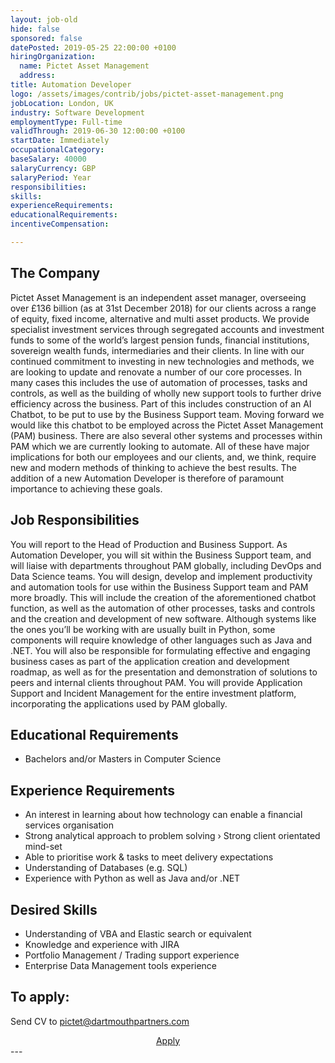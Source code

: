 ```yaml
---
layout: job-old
hide: false
sponsored: false
datePosted: 2019-05-25 22:00:00 +0100
hiringOrganization:
  name: Pictet Asset Management
  address: 
title: Automation Developer
logo: /assets/images/contrib/jobs/pictet-asset-management.png
jobLocation: London, UK
industry: Software Development
employmentType: Full-time
validThrough: 2019-06-30 12:00:00 +0100
startDate: Immediately
occupationalCategory:
baseSalary: 40000
salaryCurrency: GBP
salaryPeriod: Year
responsibilities:
skills:
experienceRequirements:
educationalRequirements:
incentiveCompensation:

---
```


## The Company
Pictet Asset Management is an independent asset manager, overseeing over £136 billion (as at 31st December 2018) for our clients across a range of equity, fixed income, alternative and multi asset products. We provide specialist investment services through segregated accounts and investment funds to some of the world’s largest pension funds, financial institutions, sovereign wealth funds, intermediaries and their clients. In line with our continued commitment to investing in new technologies and methods, we are looking to update and renovate a number of our core processes. In many cases this includes the use of automation of processes, tasks and controls, as well as the building of wholly new support tools to further drive efficiency across the business. Part of this includes construction of an AI Chatbot, to be put to use by the Business Support team. Moving forward we would like this chatbot to be employed across the Pictet Asset Management (PAM) business. There are also several other systems and processes within PAM which we are currently looking to automate. All of these have major implications for both our employees and our clients, and, we think, require new and modern methods of thinking to achieve the best results. The addition of a new Automation Developer is therefore of paramount importance to achieving these goals.

## Job Responsibilities
You will report to the Head of Production and Business Support. As Automation Developer, you will sit within the Business Support team, and will liaise with departments throughout PAM globally, including DevOps and Data Science teams. You will design, develop and implement productivity and automation tools for use within the Business Support team and PAM more broadly. This will include the creation of the aforementioned chatbot function, as well as the automation of other processes, tasks and controls and the creation and development of new software. Although systems like the ones you’ll be working with are usually built in Python, some components will require knowledge of other languages such as Java and .NET. You will also be responsible for formulating effective and engaging business cases as part of the application creation and development roadmap, as well as for the presentation and demonstration of solutions to peers and internal clients throughout PAM. You will provide Application Support and Incident Management for the entire investment platform, incorporating the applications used by PAM globally. 

## Educational Requirements
- Bachelors and/or Masters in Computer Science

## Experience Requirements
- An interest in learning about how technology can enable a financial services organisation 
- Strong analytical approach to problem solving › Strong client orientated mind-set 
- Able to prioritise work & tasks to meet delivery expectations 
- Understanding of Databases (e.g. SQL) 
- Experience with Python as well as Java and/or .NET 

## Desired Skills
- Understanding of VBA and Elastic search or equivalent 
- Knowledge and experience with JIRA 
- Portfolio Management / Trading support experience 
- Enterprise Data Management tools experience

## To apply:
Send CV to [pictet@dartmouthpartners.com](mailto:pictet@dartmouthpartners.com)
<div class="to-apply" style="text-align: center">
  <a class="btn btn--dark" style="margin: 20px" href="mailto:pictet@dartmouthpartners.com">
    Apply
  </a>
</div>
---
